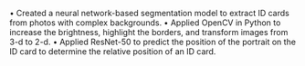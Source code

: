 •	Created a neural network-based segmentation model to extract ID cards from photos with complex backgrounds.
•	Applied OpenCV in Python to increase the brightness, highlight the borders, and transform images from 3-d to 2-d.
•	Applied ResNet-50 to predict the position of the portrait on the ID card to determine the relative position of an ID card. 


